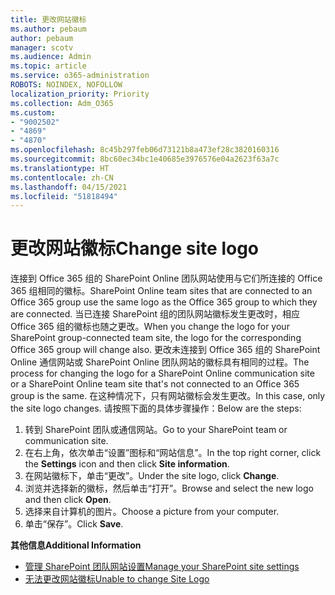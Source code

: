 ```yaml
---
title: 更改网站徽标
ms.author: pebaum
author: pebaum
manager: scotv
ms.audience: Admin
ms.topic: article
ms.service: o365-administration
ROBOTS: NOINDEX, NOFOLLOW
localization_priority: Priority
ms.collection: Adm_O365
ms.custom:
- "9002502"
- "4869"
- "4870"
ms.openlocfilehash: 8c45b297feb06d73121b8a473ef28c3820160316
ms.sourcegitcommit: 8bc60ec34bc1e40685e3976576e04a2623f63a7c
ms.translationtype: HT
ms.contentlocale: zh-CN
ms.lasthandoff: 04/15/2021
ms.locfileid: "51818494"
---
```

# <a name="change-site-logo"></a><span data-ttu-id="94b1f-102">更改网站徽标</span><span class="sxs-lookup"><span data-stu-id="94b1f-102">Change site logo</span></span>

<span data-ttu-id="94b1f-103">连接到 Office 365 组的 SharePoint Online 团队网站使用与它们所连接的 Office 365 组相同的徽标。</span><span class="sxs-lookup"><span data-stu-id="94b1f-103">SharePoint Online team sites that are connected to an Office 365 group use the same logo as the Office 365 group to which they are connected.</span></span> <span data-ttu-id="94b1f-104">当已连接 SharePoint 组的团队网站徽标发生更改时，相应 Office 365 组的徽标也随之更改。</span><span class="sxs-lookup"><span data-stu-id="94b1f-104">When you change the logo for your SharePoint group-connected team site, the logo for the corresponding Office 365 group will change also.</span></span> <span data-ttu-id="94b1f-105">更改未连接到 Office 365 组的 SharePoint Online 通信网站或 SharePoint Online 团队网站的徽标具有相同的过程。</span><span class="sxs-lookup"><span data-stu-id="94b1f-105">The process for changing the logo for a SharePoint Online communication site or a SharePoint Online team site that's not connected to an Office 365 group is the same.</span></span> <span data-ttu-id="94b1f-106">在这种情况下，只有网站徽标会发生更改。</span><span class="sxs-lookup"><span data-stu-id="94b1f-106">In this case, only the site logo changes.</span></span> <span data-ttu-id="94b1f-107">请按照下面的具体步骤操作：</span><span class="sxs-lookup"><span data-stu-id="94b1f-107">Below are the steps:</span></span>

1. <span data-ttu-id="94b1f-108">转到 SharePoint 团队或通信网站。</span><span class="sxs-lookup"><span data-stu-id="94b1f-108">Go to your SharePoint team or communication site.</span></span>
2. <span data-ttu-id="94b1f-109">在右上角，依次单击“设置”图标和“网站信息”。</span><span class="sxs-lookup"><span data-stu-id="94b1f-109">In the top right corner, click the **Settings** icon and then click **Site information**.</span></span>
3. <span data-ttu-id="94b1f-110">在网站徽标下，单击“更改”。</span><span class="sxs-lookup"><span data-stu-id="94b1f-110">Under the site logo, click **Change**.</span></span>
4. <span data-ttu-id="94b1f-111">浏览并选择新的徽标，然后单击“打开”。</span><span class="sxs-lookup"><span data-stu-id="94b1f-111">Browse and select the new logo and then click **Open**.</span></span>
5. <span data-ttu-id="94b1f-112">选择来自计算机的图片。</span><span class="sxs-lookup"><span data-stu-id="94b1f-112">Choose a picture from your computer.</span></span>
6. <span data-ttu-id="94b1f-113">单击“保存”。</span><span class="sxs-lookup"><span data-stu-id="94b1f-113">Click **Save**.</span></span>

<span data-ttu-id="94b1f-114">**其他信息**</span><span class="sxs-lookup"><span data-stu-id="94b1f-114">**Additional Information**</span></span>

- [<span data-ttu-id="94b1f-115">管理 SharePoint 团队网站设置</span><span class="sxs-lookup"><span data-stu-id="94b1f-115">Manage your SharePoint site settings</span></span>](https://support.office.com/article/manage-your-sharepoint-site-settings-8376034d-d0c7-446e-9178-6ab51c58df42)
- [<span data-ttu-id="94b1f-116">无法更改网站徽标</span><span class="sxs-lookup"><span data-stu-id="94b1f-116">Unable to change Site Logo</span></span>](https://docs.microsoft.com/sharepoint/troubleshoot/sites/error-when-changing-o365-site-logo)
